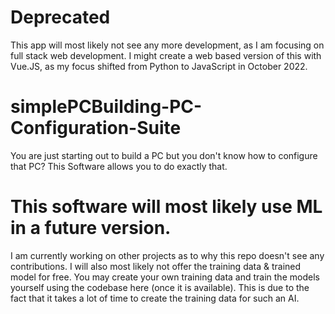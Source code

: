 # Deprecated
This app will most likely not see any more development, as I am focusing on full stack web development. I might create a web based version of this with Vue.JS, as my focus shifted from Python to JavaScript in October 2022. 

# simplePCBuilding-PC-Configuration-Suite
You are just starting out to build a PC but you don't know how to configure that PC? This Software allows you to do exactly that. 

# This software will most likely use ML in a future version. 
I am currently working on other projects as to why this repo doesn't see any contributions. I will also most likely not offer the training data & trained model for free. You may create your own training data and train the models yourself using the codebase here (once it is available). This is due to the fact that it takes a lot of time to create the training data for such an AI.
